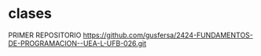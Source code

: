 # clases
PRIMER REPOSITORIO
https://github.com/gusfersa/2424-FUNDAMENTOS-DE-PROGRAMACION--UEA-L-UFB-026.git
